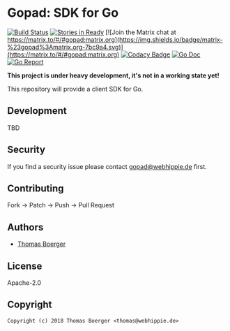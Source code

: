 # Gopad: SDK for Go

[![Build Status](http://github.dronehippie.de/api/badges/gopad/gopad-go/status.svg)](http://github.dronehippie.de/gopad/gopad-go)
[![Stories in Ready](https://badge.waffle.io/gopad/gopad-api.svg?label=ready&title=Ready)](http://waffle.io/gopad/gopad-api)
[![Join the Matrix chat at https://matrix.to/#/#gopad:matrix.org](https://img.shields.io/badge/matrix-%23gopad%3Amatrix.org-7bc9a4.svg)](https://matrix.to/#/#gopad:matrix.org)
[![Codacy Badge](https://api.codacy.com/project/badge/Grade/fc069cafc1da4b8d84f8e1e8c1afa0c2)](https://www.codacy.com/app/gopad/gopad-go?utm_source=github.com&amp;utm_medium=referral&amp;utm_content=gopad/gopad-go&amp;utm_campaign=Badge_Grade)
[![Go Doc](https://godoc.org/github.com/gopad/gopad-go?status.svg)](http://godoc.org/github.com/gopad/gopad-go)
[![Go Report](http://goreportcard.com/badge/github.com/gopad/gopad-go)](http://goreportcard.com/report/github.com/gopad/gopad-go)

**This project is under heavy development, it's not in a working state yet!**

This repository will provide a client SDK for Go.


## Development

TBD


## Security

If you find a security issue please contact gopad@webhippie.de first.


## Contributing

Fork -> Patch -> Push -> Pull Request


## Authors

* [Thomas Boerger](https://github.com/tboerger)


## License

Apache-2.0


## Copyright

```
Copyright (c) 2018 Thomas Boerger <thomas@webhippie.de>
```
